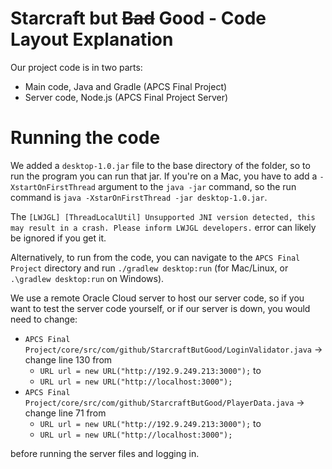 
# Starcraft but ~~Bad~~ Good - Code Layout Explanation
Our project code is in two parts:
- Main code, Java and Gradle (APCS Final Project)
- Server code, Node.js (APCS Final Project Server)

# Running the code
We added a `desktop-1.0.jar` file to the base directory of the folder, so to run the program you can run that jar. If you're on a Mac, you have to add a `-XstartOnFirstThread` argument to the `java -jar` command, so the run command is `java -XstarOnFirstThread -jar desktop-1.0.jar`.

The `[LWJGL] [ThreadLocalUtil] Unsupported JNI version detected, this may result in a crash. Please inform LWJGL developers.` error can likely be ignored if you get it.

Alternatively, to run from the code, you can navigate to the `APCS Final Project` directory and run `./gradlew desktop:run` (for Mac/Linux, or `.\gradlew desktop:run` on Windows).

We use a remote Oracle Cloud server to host our server code, so if you want to test the server code yourself, or if our server is down, you would need to change:

- `APCS Final Project/core/src/com/github/StarcraftButGood/LoginValidator.java` -> change line 130 from
    - `URL url = new URL("http://192.9.249.213:3000");` to
    - `URL url = new URL("http://localhost:3000");`
- `APCS Final Project/core/src/com/github/StarcraftButGood/PlayerData.java` -> change line 71 from
    - `URL url = new URL("http://192.9.249.213:3000");` to
    - `URL url = new URL("http://localhost:3000");`

before running the server files and logging in. 